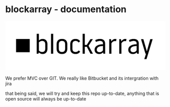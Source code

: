 # blockarray - documentation


![Alt text](logo_header.png?raw=true "logo")


We prefer MVC over GIT. We really like Bitbucket and its intergration with jira

that being said, we will try and keep this repo up-to-date, anything that is open source will always be up-to-date
